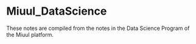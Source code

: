 # Miuul_DataScience
These notes are compiled from the notes in the Data Science Program of the Miuul platform.
